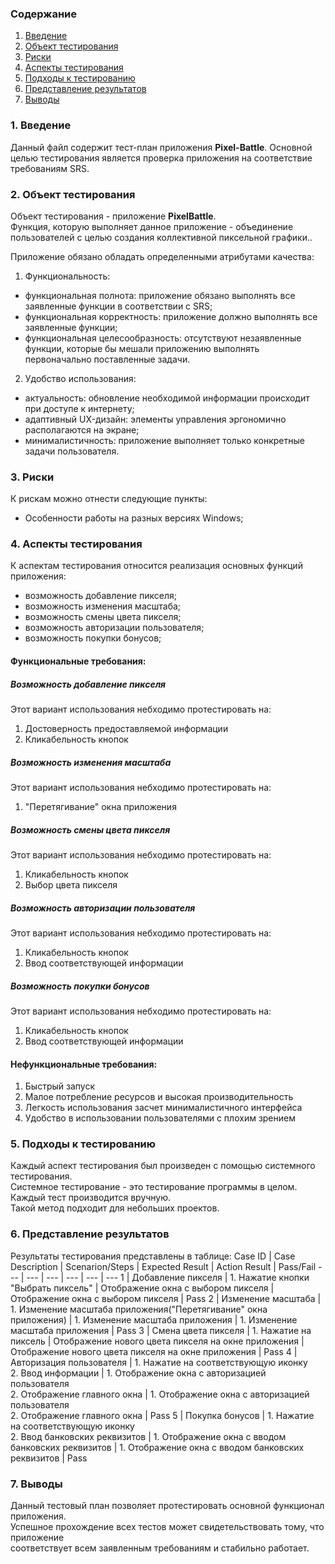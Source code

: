 ### Содержание
  1. [Введение](#1)
  2. [Объект тестирования](#2)
  3. [Риски](#3)
  4. [Аспекты тестирования](#4)<br>
  5. [Подходы к тестированию](#5)
  6. [Представление результатов](#6)
  7. [Выводы](#7)

<a name="1"></a>
### 1. Введение
  Данный файл содержит тест-план приложения **Pixel-Battle**. Основной целью тестирования является
  проверка приложения на соответствие требованиям SRS.

<a name="2"></a>
### 2. Объект тестирования
Объект тестирования -  приложение **PixelBattle**.  
Функция, которую выполняет данное приложение - объединение пользователей с целью создания коллективной пиксельной графики.. 

Приложение обязано обладать определенными атрибутами качества: 

1. Функциональность:
+ функциональная полнота: приложение обязано выполнять все заявленные функции в соответствии с SRS;
+ функциональная корректность: приложение должно выполнять все заявленные функции;
+ функциональная целесообразность: отсутствуют незаявленные функции, которые бы мешали приложению выполнять первоначально поставленные задачи.

2. Удобство использования:  
+ актуальность: обновление необходимой информации происходит при доступе к интернету;  
+ адаптивный UX-дизайн: элементы управления эргономично располагаются на экране;  
+ минималистичность: приложение выполняет только конкретные задачи пользователя.  

<a name="3"></a>
### 3. Риски
К рискам можно отнести следующие пункты:
* Особенности работы на разных версиях Windows;

<a name="4"></a>
### 4. Аспекты тестирования
К аспектам тестирования относится реализация основных функций приложения:
* возможность добавление пикселя;
* возможность изменения масштаба;
* возможность смены цвета пикселя;
* возможность авторизации пользователя;
* возможность покупки бонусов;

#### Функциональные требования:

##### Возможность добавление пикселя
Этот вариант использования небходимо протестировать на:
1. Достоверность предоставляемой информации
2. Кликабельность кнопок

##### Возможность изменения масштаба
Этот вариант использования небходимо протестировать на:
1. "Перетягивание" окна приложения

##### Возможность смены цвета пикселя
Этот вариант использования небходимо протестировать на:
1. Кликабельность кнопок
2. Выбор цвета пикселя

##### Возможность авторизации пользователя
Этот вариант использования небходимо протестировать на:
1. Кликабельность кнопок
2. Ввод соответствующей информации

##### Возможность покупки бонусов
Этот вариант использования небходимо протестировать на:
1. Кликабельность кнопок
2. Ввод соответствующей информации

#### Нефункциональные требования:
1. Быстрый запуск
2. Малое потребление ресурсов и высокая производительность
3. Легкость использования засчет минималистичного интерфейса
4. Удобство в использовании пользователями с плохим зрением  

<a name="5"></a>
### 5. Подходы к тестированию
Каждый аспект тестирования был произведен с помощью системного тестирования.  
Системное тестирование - это тестирование программы в целом.  
Каждый тест производится вручную.  
Такой метод подходит для небольших проектов.

<a name="6"></a>
### 6. Представление результатов
Результаты тестирования представлены в таблице:
Case ID | Case Description | Scenarion/Steps | Expected Result | Action Result | Pass/Fail
--- | --- | --- | --- | --- | ---
1 | Добавление пикселя | 1. Нажатие кнопки "Выбрать пиксель" | Отображение окна с выбором пикселя | Отображение окна с выбором пикселя | Pass
2 | Изменение масштаба | 1. Изменение масштаба приложения("Перетягивание" окна приложения) | 1. Изменение масштаба приложения | 1. Изменение масштаба приложения | Pass
3 | Смена цвета пикселя | 1. Нажатие на пиксель | Отображение нового цвета пикселя на окне приложения |  Отображение нового цвета пикселя на окне приложения | Pass
4 | Авторизация пользователя | 1. Нажатие на соответствующую иконку <br> 2. Ввод информации |  1. Отображение окна с авторизацией пользователя <br> 2. Отображение главного окна | 1. Отображение окна с авторизацией пользователя <br> 2. Отображение главного окна  | Pass
5 | Покупка бонусов | 1. Нажатие на соответствующую иконку <br> 2. Ввод банковских реквизитов |  1. Отображение окна с вводом банковских реквизитов | 1. Отображение окна с вводом банковских реквизитов  | Pass

<a name="7"></a>
### 7. Выводы
Данный тестовый план позволяет протестировать основной функционал приложения.  
Успешное прохождение всех тестов может свидетельствовать тому, что приложение  
соответствует всем заявленным требованиям и стабильно работает.
